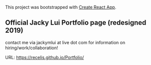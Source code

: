 This project was bootstrapped with [Create React App](https://github.com/facebook/create-react-app).

## Official Jacky Lui Portfolio page (redesigned 2019)

contact me via jackymlui at live dot com for information on hiring/work/collaboration!

URL: https://recelis.github.io/Portfolio/